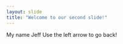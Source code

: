 ```yaml
---
layout: slide
title: "Welcome to our second slide!"
---
```

My name Jeff
Use the left arrow to go back!
